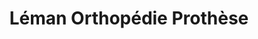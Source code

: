 ---
title: "Léman Orthopédie Prothèse"
url: /thonon-les-bains/leman-orthopedie-prothese/
shop: approvisionnement médical
---